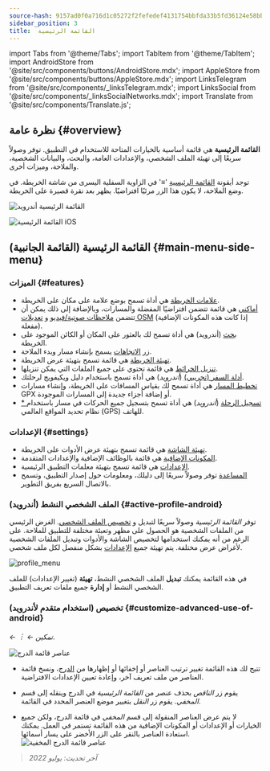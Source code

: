 ```yaml
---
source-hash: 9157ad0f0a716d1c05272f2fefedef4131754bbfda33b5fd36124e58bb0e2ce1
sidebar_position: 3
title:  القائمة الرئيسية
---
```

import Tabs from '@theme/Tabs';
import TabItem from '@theme/TabItem';
import AndroidStore from '@site/src/components/buttons/AndroidStore.mdx';
import AppleStore from '@site/src/components/buttons/AppleStore.mdx';
import LinksTelegram from '@site/src/components/_linksTelegram.mdx';
import LinksSocial from '@site/src/components/_linksSocialNetworks.mdx';
import Translate from '@site/src/components/Translate.js';




## نظرة عامة {#overview}

**القائمة الرئيسية** هي قائمة أساسية بالخيارات المتاحة للاستخدام في التطبيق. توفر وصولاً سريعًا إلى تهيئة الملف الشخصي، والإعدادات العامة، والبحث، والبيانات الشخصية، والملاحة، وميزات أخرى.

توجد أيقونة [القائمة الرئيسية](../widgets/map-buttons.md#main-menu) '&#8801;' في الزاوية السفلية اليسرى من شاشة الخريطة. في وضع الملاحة، لا يكون هذا الزر مرئيًا افتراضيًا. يظهر بعد نقرة قصيرة على الخريطة.

<Tabs groupId="operating-systems">

<TabItem value="android" label="أندرويد">

![القائمة الرئيسية أندرويد](@site/static/img/menu/main_menu_android.png)

</TabItem>

<TabItem value="ios" label="iOS">

![القائمة الرئيسية iOS](@site/static/img/menu/main_menu_ios.png)

</TabItem>

</Tabs>


## القائمة الرئيسية (القائمة الجانبية) {#main-menu-side-menu}

### الميزات {#features}

- [علامات الخريطة](../personal/markers.md) هي أداة تسمح بوضع علامة على مكان على الخريطة.
- [أماكني](../personal/myplaces.md) هي قائمة تتضمن افتراضيًا المفضلة والمسارات، وبالإضافة إلى ذلك يمكن أن تتضمن [ملاحظات صوتية/فيديو](../plugins/audio-video-notes.md) و [تعديلات OSM](../plugins/osm-editing.md) (إذا كانت هذه المكونات الإضافية مفعلة).
- [بحث](../search/index.md) (أندرويد) هي أداة تسمح لك بالعثور على المكان أو الكائن الموجود على الخريطة.
- زر [الاتجاهات](../widgets/map-buttons.md#directions) يسمح بإنشاء مسار وبدء الملاحة.
- [تهيئة الخريطة](../map/configure-map-menu.md) هي قائمة تسمح بتهيئة عرض الخريطة.
- [تنزيل الخرائط](../start-with/download-maps.md) هي قائمة تحتوي على جميع الملفات التي يمكن تنزيلها.
- [أدلة السفر (تجريبي)](../plan-route/travel-guides.md) (*أندرويد*) هي أداة تسمح باستخدام دليل ويكيفويج لرحلتك.
- [تخطيط المسار](../plan-route/create-route.md) هي أداة تسمح لك بقياس المسافات على الخريطة، وإنشاء مسارات GPX أو إضافة أجزاء جديدة إلى المسارات الموجودة.
- [* تسجيل الرحلة](../plugins/trip-recording.md) (*أندرويد*) هي أداة تسمح بتسجيل جميع الحركات في مسار باستخدام نظام تحديد المواقع العالمي (GPS) للهاتف.

### الإعدادات {#settings}

- [تهيئة الشاشة](../widgets/configure-screen.md) هي قائمة تسمح بتهيئة عرض الأدوات على الخريطة.
- [المكونات الإضافية](../plugins/index.md#configure-plugin) هي قائمة بالوظائف الإضافية والإعدادات المتقدمة.
- [الإعدادات](../personal/global-settings.md) هي قائمة تسمح بتهيئة معلمات التطبيق الرئيسية.
- [المساعدة](./first-steps.md#offline-help) توفر وصولاً سريعًا إلى دليلك، ومعلومات حول إصدار التطبيق، وتسمح بالاتصال السريع بفريق التطوير.

### الملف الشخصي النشط (أندرويد) {#active-profile-android}

توفر *القائمة الرئيسية* وصولاً سريعًا لتبديل و [تخصيص الملف الشخصي](../personal/profiles.md). الغرض الرئيسي من الملفات الشخصية هو الحصول على مظهر وتعبئة مختلفة للتطبيق للملاحة. على الرغم من أنه يمكنك استخدامها لتخصيص الشاشة والأدوات وتبديل الملفات الشخصية لأغراض عرض مختلفة. يتم تهيئة جميع [الإعدادات](../personal/profiles.md) بشكل منفصل لكل ملف شخصي.

![profile_menu](@site/static/img/menu/profile_menu.png)

في هذه القائمة يمكنك **تبديل** الملف الشخصي النشط، **تهيئة** (تغيير الإعدادات) للملف الشخصي النشط أو **إدارة** جميع ملفات تعريف التطبيق.


### تخصيص (استخدام متقدم لأندرويد) {#customize-advanced-use-of-android}

*<Translate android="true" ids="shared_string_menu,configure_profile,ui_customization,shared_string_drawer"/> ← &#65049; ← تمكين*.  

![عناصر قائمة الدرج ](@site/static/img/settings/drawer_menu_correct.png)  

- تتيح لك هذه القائمة تغيير ترتيب العناصر أو إخفائها أو إظهارها من [الدرج](../personal/profiles.md#drawer)، ونسخ قائمة العناصر من ملف تعريف آخر، وإعادة تعيين الإعدادات الافتراضية.  

- يقوم زر *الناقص* بحذف عنصر من *القائمة الرئيسية* في الدرج وينقله إلى قسم *المخفي*. يقوم زر *النقل* بتغيير موضع العنصر المحدد في القائمة.  

- لا يتم عرض العناصر المنقولة إلى قسم *المخفي* في قائمة الدرج، ولكن جميع الخيارات أو الإعدادات أو المكونات الإضافية من هذه القائمة تستمر في العمل. يمكنك استعادة العناصر بالنقر على الزر الأخضر على يسار أسمائها.  
    ![عناصر قائمة الدرج المخفية ](@site/static/img/settings/drawer_menu_hidden_items.png)

> *آخر تحديث: يوليو 2022*